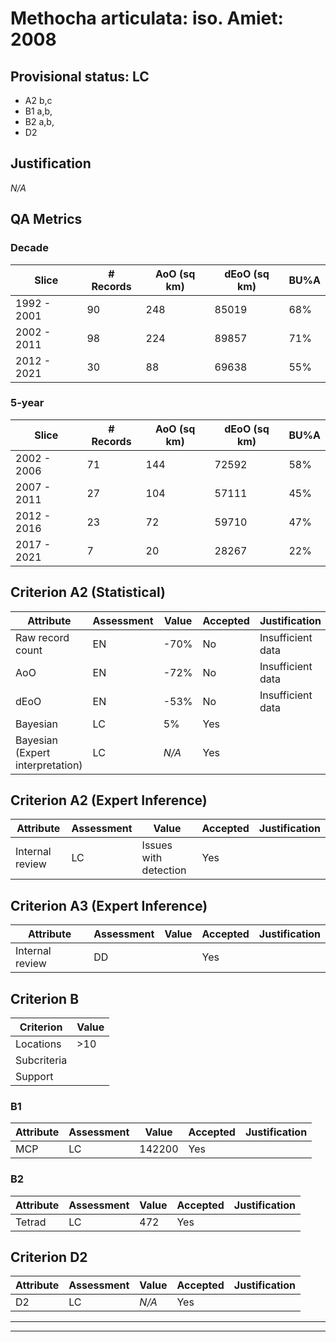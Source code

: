 # Methocha articulata: iso. Amiet: 2008
## Provisional status: LC
- A2 b,c
- B1 a,b, 
- B2 a,b, 
- D2

## Justification
*N/A*
## QA Metrics
### Decade
| Slice | # Records | AoO (sq km) | dEoO (sq km) |BU%A |
|---|---|---|---|---|
|1992 - 2001|90|248|85019|68%|
|2002 - 2011|98|224|89857|71%|
|2012 - 2021|30|88|69638|55%|
### 5-year
| Slice | # Records | AoO (sq km) | dEoO (sq km) |BU%A |
|---|---|---|---|---|
|2002 - 2006|71|144|72592|58%|
|2007 - 2011|27|104|57111|45%|
|2012 - 2016|23|72|59710|47%|
|2017 - 2021|7|20|28267|22%|
## Criterion A2 (Statistical)
|Attribute|Assessment|Value|Accepted|Justification
|---|---|---|---|---|
|Raw record count|EN|-70%|No|Insufficient data|
|AoO|EN|-72%|No|Insufficient data|
|dEoO|EN|-53%|No|Insufficient data|
|Bayesian|LC|5%|Yes||
|Bayesian (Expert interpretation)|LC|*N/A*|Yes||
## Criterion A2 (Expert Inference)
|Attribute|Assessment|Value|Accepted|Justification
|---|---|---|---|---|
|Internal review|LC|Issues with detection|Yes||
## Criterion A3 (Expert Inference)
|Attribute|Assessment|Value|Accepted|Justification
|---|---|---|---|---|
|Internal review|DD||Yes||
## Criterion B
|Criterion| Value|
|---|---|
|Locations|>10|
|Subcriteria||
|Support||
### B1
|Attribute|Assessment|Value|Accepted|Justification
|---|---|---|---|---|
|MCP|LC|142200|Yes||
### B2
|Attribute|Assessment|Value|Accepted|Justification
|---|---|---|---|---|
|Tetrad|LC|472|Yes||
## Criterion D2
|Attribute|Assessment|Value|Accepted|Justification
|---|---|---|---|---|
|D2|LC|*N/A*|Yes||
---
 ---
 <br><br>

